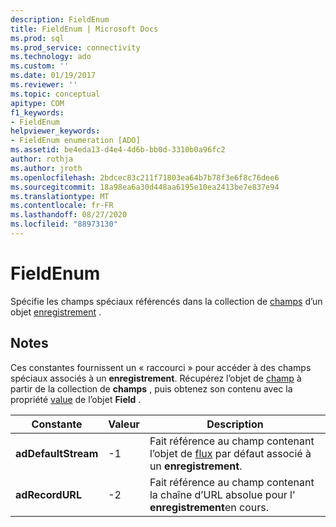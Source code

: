 ```yaml
---
description: FieldEnum
title: FieldEnum | Microsoft Docs
ms.prod: sql
ms.prod_service: connectivity
ms.technology: ado
ms.custom: ''
ms.date: 01/19/2017
ms.reviewer: ''
ms.topic: conceptual
apitype: COM
f1_keywords:
- FieldEnum
helpviewer_keywords:
- FieldEnum enumeration [ADO]
ms.assetid: be4eda13-d4e4-4d6b-bb0d-3310b0a96fc2
author: rothja
ms.author: jroth
ms.openlocfilehash: 2bdcec83c211f71803ea64b7b78f3e6f8c76dee6
ms.sourcegitcommit: 18a98ea6a30d448aa6195e10ea2413be7e837e94
ms.translationtype: MT
ms.contentlocale: fr-FR
ms.lasthandoff: 08/27/2020
ms.locfileid: "88973130"
---
```

# <a name="fieldenum"></a>FieldEnum
Spécifie les champs spéciaux référencés dans la collection de [champs](./fields-collection-ado.md) d’un objet [enregistrement](./record-object-ado.md) .  
  
## <a name="remarks"></a>Notes  
 Ces constantes fournissent un « raccourci » pour accéder à des champs spéciaux associés à un **enregistrement**. Récupérez l’objet de [champ](./field-object.md) à partir de la collection de **champs** , puis obtenez son contenu avec la propriété [value](./value-property-ado.md) de l’objet **Field** .  
  
|Constante|Valeur|Description|  
|--------------|-----------|-----------------|  
|**adDefaultStream**|-1|Fait référence au champ contenant l’objet de [flux](./stream-object-ado.md) par défaut associé à un **enregistrement**.|  
|**adRecordURL**|-2|Fait référence au champ contenant la chaîne d’URL absolue pour l' **enregistrement**en cours.|